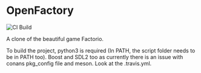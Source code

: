 # OpenFactory
![CI Build](https://api.travis-ci.com/Spide85/openFactory.svg?branch=master)

A clone of the beautiful game Factorio.

To build the project, python3 is required (In PATH, the script folder needs to be in PATH too).
Boost and SDL2 too as currently there is an issue with conans pkg_config file and meson. Look at the .travis.yml.

